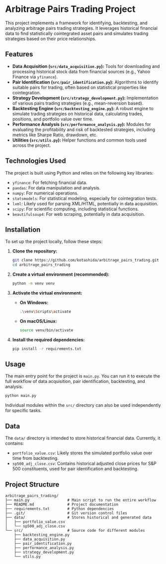 # Arbitrage Pairs Trading Project

This project implements a framework for identifying, backtesting, and analyzing arbitrage pairs trading strategies. It leverages historical financial data to find statistically cointegrated asset pairs and simulates trading strategies based on their price relationships.

## Features

-   **Data Acquisition (`src/data_acquisition.py`):** Tools for downloading and processing historical stock data from financial sources (e.g., Yahoo Finance via `yfinance`).
-   **Pair Identification (`src/pair_identification.py`):** Algorithms to identify suitable pairs for trading, often based on statistical properties like cointegration.
-   **Strategy Development (`src/strategy_development.py`):** Implementation of various pairs trading strategies (e.g., mean-reversion based).
-   **Backtesting Engine (`src/backtesting_engine.py`):** A robust engine to simulate trading strategies on historical data, calculating trades, positions, and portfolio value over time.
-   **Performance Analysis (`src/performance_analysis.py`):** Modules for evaluating the profitability and risk of backtested strategies, including metrics like Sharpe Ratio, drawdown, etc.
-   **Utilities (`src/utils.py`):** Helper functions and common tools used across the project.

## Technologies Used

The project is built using Python and relies on the following key libraries:

-   `yfinance`: For fetching financial data.
-   `pandas`: For data manipulation and analysis.
-   `numpy`: For numerical operations.
-   `statsmodels`: For statistical modeling, especially for cointegration tests.
-   `lxml`: Likely used for parsing XML/HTML, potentially in data acquisition.
-   `scipy`: For scientific computing, including statistical functions.
-   `beautifulsoup4`: For web scraping, potentially in data acquisition.

## Installation

To set up the project locally, follow these steps:

1.  **Clone the repository:**
    ```bash
    git clone https://github.com/kotashida/arbitrage_pairs_trading.git
    cd arbitrage_pairs_trading
    ```
    
2.  **Create a virtual environment (recommended):**
    ```bash
    python -m venv venv
    ```

3.  **Activate the virtual environment:**
    -   **On Windows:**
        ```bash
        .\venv\Scripts\activate
        ```
    -   **On macOS/Linux:**
        ```bash
        source venv/bin/activate
        ```

4.  **Install the required dependencies:**
    ```bash
    pip install -r requirements.txt
    ```

## Usage

The main entry point for the project is `main.py`. You can run it to execute the full workflow of data acquisition, pair identification, backtesting, and analysis.

```bash
python main.py
```

Individual modules within the `src/` directory can also be used independently for specific tasks.

## Data

The `data/` directory is intended to store historical financial data. Currently, it contains:

-   `portfolio_value.csv`: Likely stores the simulated portfolio value over time from backtesting.
-   `sp500_adj_close.csv`: Contains historical adjusted close prices for S&P 500 constituents, used for pair identification and backtesting.

## Project Structure

```
arbitrage_pairs_trading/
├── main.py                 # Main script to run the entire workflow
├── README.md               # Project documentation
├── requirements.txt        # Python dependencies
├── .git/                   # Git version control files
├── data/                   # Stores historical and generated data
│   ├── portfolio_value.csv
│   └── sp500_adj_close.csv
└── src/                    # Source code for different modules
    ├── backtesting_engine.py
    ├── data_acquisition.py
    ├── pair_identification.py
    ├── performance_analysis.py
    ├── strategy_development.py
    └── utils.py
```
